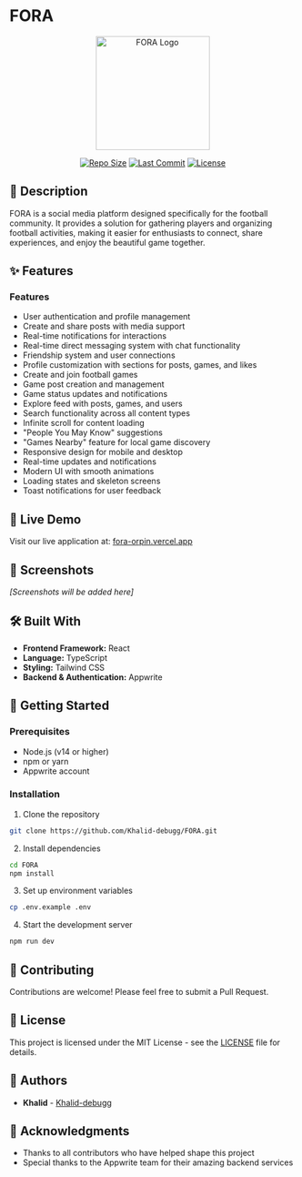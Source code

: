 # FORA

<div align="center">
  <img src="https://fora-orpin.vercel.app/assets/brand-logo/svg/logo-no-background.svg" alt="FORA Logo" width="200"/>
  
  [![Repo Size](https://img.shields.io/github/repo-size/Khalid-debugg/FORA)](https://github.com/Khalid-debugg/FORA)
  [![Last Commit](https://img.shields.io/github/last-commit/Khalid-debugg/FORA)](https://github.com/Khalid-debugg/FORA)
  [![License](https://img.shields.io/github/license/Khalid-debugg/FORA)](https://github.com/Khalid-debugg/FORA)
</div>

## 📝 Description

FORA is a social media platform designed specifically for the football community. It provides a solution for gathering players and organizing football activities, making it easier for enthusiasts to connect, share experiences, and enjoy the beautiful game together.

## ✨ Features

### Features

- User authentication and profile management
- Create and share posts with media support
- Real-time notifications for interactions
- Real-time direct messaging system with chat functionality
- Friendship system and user connections
- Profile customization with sections for posts, games, and likes
- Create and join football games
- Game post creation and management
- Game status updates and notifications
- Explore feed with posts, games, and users
- Search functionality across all content types
- Infinite scroll for content loading
- "People You May Know" suggestions
- "Games Nearby" feature for local game discovery
- Responsive design for mobile and desktop
- Real-time updates and notifications
- Modern UI with smooth animations
- Loading states and skeleton screens
- Toast notifications for user feedback

## 🚀 Live Demo

Visit our live application at: [fora-orpin.vercel.app](https://fora-orpin.vercel.app)

## 📸 Screenshots

_[Screenshots will be added here]_

## 🛠️ Built With

- **Frontend Framework:** React
- **Language:** TypeScript
- **Styling:** Tailwind CSS
- **Backend & Authentication:** Appwrite

## 🚀 Getting Started

### Prerequisites

- Node.js (v14 or higher)
- npm or yarn
- Appwrite account

### Installation

1. Clone the repository

```bash
git clone https://github.com/Khalid-debugg/FORA.git
```

2. Install dependencies

```bash
cd FORA
npm install
```

3. Set up environment variables

```bash
cp .env.example .env
```

4. Start the development server

```bash
npm run dev
```

## 🤝 Contributing

Contributions are welcome! Please feel free to submit a Pull Request.

## 📄 License

This project is licensed under the MIT License - see the [LICENSE](LICENSE) file for details.

## 👥 Authors

- **Khalid** - [Khalid-debugg](https://github.com/Khalid-debugg)

## 🙏 Acknowledgments

- Thanks to all contributors who have helped shape this project
- Special thanks to the Appwrite team for their amazing backend services
